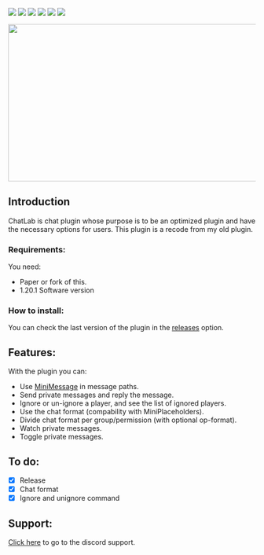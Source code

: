 <img src= "https://img.shields.io/github/license/devblook/chatlab?style=for-the-badge"> <img src= "https://img.shields.io/github/stars/devblook/chatlab?style=for-the-badge"> <img src= "https://img.shields.io/github/v/release/devblook/chatlab?style=for-the-badge"> <img src = "https://img.shields.io/github/downloads/devblook/chatlab/total?style=for-the-badge"> <img src = "https://img.shields.io/github/actions/workflow/status/devblook/chatlab/gradle.yml?style=for-the-badge"> [<img src = "https://img.shields.io/badge/Support-grey?logo=discord&style=for-the-badge">](https://discord.gg/8pnK5g2eeH)

<p align="center">
 <picture>
  <source media="(prefers-color-scheme: dark)" srcset="https://i.ibb.co/ZHNQswB/background.png"> 
  <img src="https://i.ibb.co/MRjQ8Tg/background-1.png" width="550" height="320" />
 </picture>
</p>

## Introduction

ChatLab is chat plugin whose purpose is to be an optimized plugin and have the necessary options for users.
This plugin is a recode from my old plugin.


### Requirements:

You need:
- Paper or fork of this.
- 1.20.1 Software version

### How to install:

You can check the last version of the plugin in the [releases](https://github.com/devblook/chatlab/releases) option.

## Features:

With the plugin you can:

- Use [MiniMessage](https://docs.advntr.dev/minimessage/index.html) in message paths.
- Send private messages and reply the message.
- Ignore or un-ignore a player, and see the list of ignored players.
- Use the chat format (compability with MiniPlaceholders).
- Divide chat format per group/permission (with optional op-format).
- Watch private messages.
- Toggle private messages.

## To do:

- [X] Release
- [x] Chat format 
- [x] Ignore and unignore command

## Support:
[Click here](https://discord.gg/8pnK5g2eeH) to go to the discord support.

